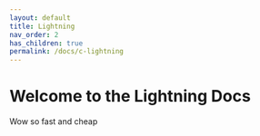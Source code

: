 ```yaml
---
layout: default
title: Lightning
nav_order: 2
has_children: true
permalink: /docs/c-lightning
---
```


# Welcome to the Lightning Docs

Wow so fast and cheap
